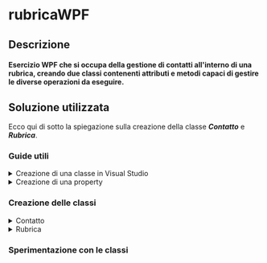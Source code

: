 # rubricaWPF
## Descrizione
#### Esercizio WPF che si occupa della gestione di contatti all'interno di una rubrica, creando due classi contenenti attributi e metodi capaci di gestire le diverse operazioni da eseguire.

## Soluzione utilizzata
Ecco qui di sotto la spiegazione sulla creazione della classe <b><i>Contatto</i></b> e <b><i>Rubrica</i></b>.

### Guide utili 
 
<details>
<summary>Creazione di una classe in Visual Studio</summary>
Per prima cosa facciamo click destro sul nostro progetto.<br>
<img src="https://github.com/MichelleMyBad/rubricaWPF/assets/127590227/90dde1a8-f3ab-4e0a-abbd-09eb3e3f90bd" width="195" height="120">
<br><br>
Proseguiamo poi col cliccare su <i>Aggiungi</i>,<br>
<img src="https://github.com/MichelleMyBad/rubricaWPF/assets/127590227/d67374b4-925f-4153-893c-012d22463c1d" width="165" height="195">
<br><br>
Poi su <i>Classe</i>.<br>
<img src="https://github.com/MichelleMyBad/rubricaWPF/assets/127590227/52117758-a2d3-4526-9d43-bfed6adc5d45" width="180" height="195">
<br><br>
Continuiamo selezionando <i>Classe</i>, per poi darle un nome ed infine aggiungerla al nostro progetto.<br>
<img src="https://github.com/MichelleMyBad/rubricaWPF/assets/127590227/55e9a6b4-06e8-4289-914e-717fe44921b7" width="500" height="290">
<br><br>
Troveremo ora la nuova classe all'interno del nostro progetto.<br>
<img src="https://github.com/MichelleMyBad/rubricaWPF/assets/127590227/0f0b970f-558d-47cf-92cb-2a0c3f78965a" width="190" height="180">
<br>
</details>

<details>
 <summary>Creazione di una property</summary>
 Iniziamo col fare click destro sul nome del nostro attributo per poi cliccare su <i>Azioni Rapide e Refactoring</i>.
 <br>
 <img src="https://github.com/MichelleMyBad/rubricaWPF/assets/127590227/4ca7e889-ce60-43a6-add1-9a138c0d7e31">
 <br><br>
 Concludiamo cliccando su <i>Incapsula il campo: nomeAttributo (e usa lo proprietà)</i>
 <br>
 <img src="https://github.com/MichelleMyBad/rubricaWPF/assets/127590227/5ba0aee3-3a57-4f86-b813-a52baa9c996d">
 <br>
</details>

### Creazione delle classi
 
<details>
<summary>Contatto</summary>
La prima cosa da fare sarà creare la classe <b><i>Contatto</i></b> con i suoi attributi e metodi.
<details>
<summary>Attributi</summary>
    
```c#
internal class Contatto
{
    private int numero;
    private string nome;
    private string cognome;
```

Iniziamo col creare gli attributi necessari : <b><i>numero</i></b>, <b><i>nome</i></b> e <b><i>cognome</i></b>. Li dichiariamo come privati, di modo che non siano direttamente modificabili, rispettando così l'incapsulamento.<br>
<br>

```c#
    public int Numero { get => numero; set => numero = value; }
    public string Nome { get => nome; set => nome = value; }
    public string Cognome { get => cognome; set => cognome = value; }
```    


Proseguiamo poi col creare una property per attributo, di modo da poterci accedere al di fuori della nostra classe.
</details>

<details>
<summary>Metodi</summary>

</details>
<br>
</details>

<details>
<summary>Rubrica</summary>
Proseguiamo ora con la creazione della nostra classe rubrica, che dovrà essere in grado di gestire ino a 100 oggetti di tipo <b><i>Contatto</i></b>.
<details>
<summary>Attributi</summary>
</details>
<details>
<summary>Metodi</summary>
</details>
</details>

### Sperimentazione con le classi 







